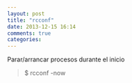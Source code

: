 ```yaml
---
layout: post
title: "rcconf"
date: 2013-12-15 16:14
comments: true
categories: 
---
```

Parar/arrancar procesos durante el inicio

>$ rcconf -now


